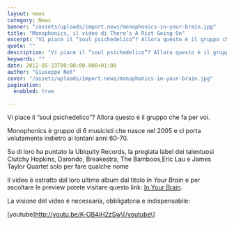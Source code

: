 ```yaml
---
layout: news
category: News
banner: "/assets/uploads/import.news/monophonics-in-your-brain.jpg"
title: "Monophonics, il video di There’s A Riot Going On"
excerpt: "Vi piace il “soul psichedelico”? Allora questo è il gruppo che fa per voi. Monophonics è gruppo di 6 musicisti che nasce nel 2005 e ci porta volutamente indietro ai lontani anni 60-70. Su di loro ha puntato la Ubiquity Records, la pregiata label dei talentuosi Clutchy Hopkins, Darondo, Breakestra, The Bamboos,Eric Lau e James [&hellip"
quote: ""
description: "Vi piace il “soul psichedelico”? Allora questo è il gruppo che fa per voi. Monophonics è gruppo di 6 musicisti che nasce nel 2005 e ci porta volutamente indietro ai lontani anni 60-70. Su di loro ha puntato la Ubiquity Records, la pregiata label dei talentuosi Clutchy Hopkins, Darondo, Breakestra, The Bamboos,Eric Lau e James [&hellip"
keywords: ""
date: 2012-05-23T00:00:00.000+01:00
author: "Giuseppe Net"
cover: "/assets/uploads/import.news/monophonics-in-your-brain.jpg"
pagination:
  enabled: true

---
```


Vi piace il “soul psichedelico”? Allora questo è il gruppo che fa per voi.

Monophonics è gruppo di 6 musicisti che nasce nel 2005 e ci porta volutamente indietro ai lontani anni 60-70.

Su di loro ha puntato la Ubiquity Records, la pregiata label dei talentuosi Clutchy Hopkins, Darondo, Breakestra, The Bamboos,Eric Lau e James Taylor Quartet solo per fare qualche nome

Il video è estratto dal loro ultimo album dal titolo _In Your Brain_ e per ascoltare le preview potete visitare questo link: [In Your Brain](https://www.ubiquityrecords.com/shop/products/MONOPHONICS-%252d-IN-YOUR-BRAIN.html).

La visione del video è necessaria, obbligatoria e indispensabile:

\[youtube\]http://youtu.be/K-OB4iH2zSw\[/youtube\]